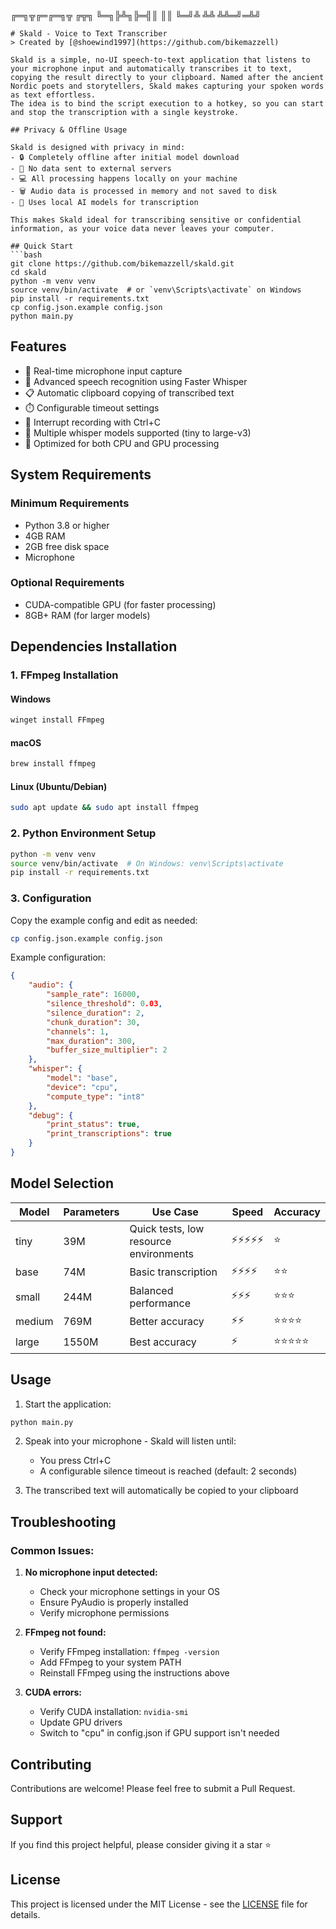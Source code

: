 ╔═╗╦╔═╔═╗╦  ╔╦╗
╚═╗╠╩╗╠═╣║   ║║
╚═╝╩ ╩╩ ╩╩═╝═╩╝
```
# Skald - Voice to Text Transcriber
> Created by [@shoewind1997](https://github.com/bikemazzell)

Skald is a simple, no-UI speech-to-text application that listens to your microphone input and automatically transcribes it to text, copying the result directly to your clipboard. Named after the ancient Nordic poets and storytellers, Skald makes capturing your spoken words as text effortless.
The idea is to bind the script execution to a hotkey, so you can start and stop the transcription with a single keystroke.

## Privacy & Offline Usage

Skald is designed with privacy in mind:
- 🔒 Completely offline after initial model download
- 🚫 No data sent to external servers
- 💻 All processing happens locally on your machine
- 🗑️ Audio data is processed in memory and not saved to disk
- 🤖 Uses local AI models for transcription

This makes Skald ideal for transcribing sensitive or confidential information, as your voice data never leaves your computer.

## Quick Start
```bash
git clone https://github.com/bikemazzell/skald.git
cd skald
python -m venv venv
source venv/bin/activate  # or `venv\Scripts\activate` on Windows
pip install -r requirements.txt
cp config.json.example config.json
python main.py
```

## Features

- 🎤 Real-time microphone input capture
- 🤖 Advanced speech recognition using Faster Whisper
- 📋 Automatic clipboard copying of transcribed text
- ⏱️ Configurable timeout settings
- 🛑 Interrupt recording with Ctrl+C
- 💪 Multiple whisper models supported (tiny to large-v3)
- 🎯 Optimized for both CPU and GPU processing

## System Requirements

### Minimum Requirements
- Python 3.8 or higher
- 4GB RAM
- 2GB free disk space
- Microphone

### Optional Requirements
- CUDA-compatible GPU (for faster processing)
- 8GB+ RAM (for larger models)

## Dependencies Installation

### 1. FFmpeg Installation
#### Windows
```bash
winget install FFmpeg
```

#### macOS
```bash
brew install ffmpeg
```

#### Linux (Ubuntu/Debian)
```bash
sudo apt update && sudo apt install ffmpeg
```

### 2. Python Environment Setup
```bash
python -m venv venv
source venv/bin/activate  # On Windows: venv\Scripts\activate
pip install -r requirements.txt
```

### 3. Configuration
Copy the example config and edit as needed:
```bash
cp config.json.example config.json
```

Example configuration:
```json
{
    "audio": {
        "sample_rate": 16000,
        "silence_threshold": 0.03,
        "silence_duration": 2,
        "chunk_duration": 30,
        "channels": 1,
        "max_duration": 300,
        "buffer_size_multiplier": 2
    },
    "whisper": {
        "model": "base",
        "device": "cpu",
        "compute_type": "int8"
    },
    "debug": {
        "print_status": true,
        "print_transcriptions": true
    }
}
```

## Model Selection

| Model | Parameters | Use Case | Speed | Accuracy |
|-------|------------|----------|--------|-----------|
| tiny | 39M | Quick tests, low resource environments | ⚡⚡⚡⚡⚡ | ⭐ |
| base | 74M | Basic transcription | ⚡⚡⚡⚡ | ⭐⭐ |
| small | 244M | Balanced performance | ⚡⚡⚡ | ⭐⭐⭐ |
| medium | 769M | Better accuracy | ⚡⚡ | ⭐⭐⭐⭐ |
| large | 1550M | Best accuracy | ⚡ | ⭐⭐⭐⭐⭐ |

## Usage

1. Start the application:
```bash
python main.py
```

2. Speak into your microphone - Skald will listen until:
   - You press Ctrl+C
   - A configurable silence timeout is reached (default: 2 seconds)

3. The transcribed text will automatically be copied to your clipboard

## Troubleshooting

### Common Issues:

1. **No microphone input detected:**
   - Check your microphone settings in your OS
   - Ensure PyAudio is properly installed
   - Verify microphone permissions

2. **FFmpeg not found:**
   - Verify FFmpeg installation: `ffmpeg -version`
   - Add FFmpeg to your system PATH
   - Reinstall FFmpeg using the instructions above

3. **CUDA errors:**
   - Verify CUDA installation: `nvidia-smi`
   - Update GPU drivers
   - Switch to "cpu" in config.json if GPU support isn't needed

## Contributing

Contributions are welcome! Please feel free to submit a Pull Request.

## Support

If you find this project helpful, please consider giving it a star ⭐️

## License

This project is licensed under the MIT License - see the [LICENSE](LICENSE) file for details.
